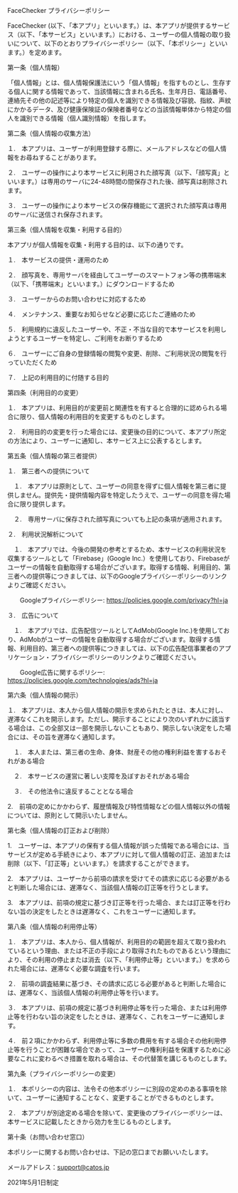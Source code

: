 FaceChecker プライバシーポリシー

FaceChecker (以下、「本アプリ」といいます。）は、本アプリが提供するサービス（以下、「本サービス」といいます。）における、ユーザーの個人情報の取り扱いについて、以下のとおりプライバシーポリシー（以下、「本ポリシー」といいます。）を定めます。



第一条（個人情報）

「個人情報」とは、個人情報保護法にいう「個人情報」を指すものとし、生存する個人に関する情報であって、当該情報に含まれる氏名、生年月日、電話番号、連絡先その他の記述等により特定の個人を識別できる情報及び容貌、指紋、声紋にかかるデータ、及び健康保険証の保険者番号などの当該情報単体から特定の個人を識別できる情報（個人識別情報）を指します。



第二条（個人情報の収集方法）

１.　本アプリは、ユーザーが利用登録する際に、メールアドレスなどの個人情報をお尋ねすることがあります。

２.　ユーザーの操作により本サービスに利用された顔写真（以下、「顔写真」といいます。）は専用のサーバに24-48時間の間保存された後、顔写真は削除されます。

３.　ユーザーの操作により本サービスの保存機能にて選択された顔写真は専用のサーバに送信され保存されます。



第三条（個人情報を収集・利用する目的）

本アプリが個人情報を収集・利用する目的は、以下の通りです。

１.　本サービスの提供・運用のため

２.　顔写真を、専用サーバを経由してユーザーのスマートフォン等の携帯端末（以下、「携帯端末」といいます。）にダウンロードするため

３.　ユーザーからのお問い合わせに対応するため

４.　メンテナンス、重要なお知らせなど必要に応じたご連絡のため

５.　利用規約に違反したユーザーや、不正・不当な目的で本サービスを利用しようとするユーザーを特定し、ご利用をお断りするため

６.　ユーザーにご自身の登録情報の閲覧や変更、削除、ご利用状況の閲覧を行っていただくため

７.　上記の利用目的に付随する目的



第四条（利用目的の変更）

１.　本アプリは、利用目的が変更前と関連性を有すると合理的に認められる場合に限り、個人情報の利用目的を変更するものとします。

２.　利用目的の変更を行った場合には、変更後の目的について、本アプリ所定の方法により、ユーザーに通知し、本サービス上に公表するとします。



第五条（個人情報の第三者提供）

１.　第三者への提供について

　１.　本アプリは原則として、ユーザーの同意を得ずに個人情報を第三者に提供しません。提供先・提供情報内容を特定したうえで、ユーザーの同意を得た場合に限り提供します。

　２.　専用サーバに保存された顔写真についても上記の条項が適用されます。

２.　利用状況解析について

　１.　本アプリでは、今後の開発の参考とするため、本サービスの利用状況を収集するツールとして「Firebase」(Google Inc.）を使用しており、Firebaseがユーザーの情報を自動取得する場合がございます。取得する情報、利用目的、第三者への提供等につきましては、以下のGoogleプライバシーポリシーのリンクよりご確認ください。

　　Googleプライバシーポリシー:  https://policies.google.com/privacy?hl=ja

３.　広告について

　１.　本アプリでは、広告配信ツールとしてAdMob(Google Inc.)を使用しており、AdMobがユーザーの情報を自動取得する場合がございます。取得する情報、利用目的、第三者への提供等につきましては、以下の広告配信事業者のアプリケーション・プライバシーポリシーのリンクよりご確認ください。

　　Google広告に関するポリシー: https://policies.google.com/technologies/ads?hl=ja



第六条（個人情報の開示）

１.　本アプリは、本人から個人情報の開示を求められたときは、本人に対し、遅滞なくこれを開示します。ただし、開示することにより次のいずれかに該当する場合は、この全部又は一部を開示しないこともあり、開示しない決定をした場合には、その旨を遅滞なく通知します。　　

　１.　本人または、第三者の生命、身体、財産その他の権利利益を害するおそれがある場合

　２.　本サービスの運営に著しい支障を及ぼすおそれがある場合

　３.　その他法令に違反することとなる場合

2.　前項の定めにかかわらず、履歴情報及び特性情報などの個人情報以外の情報については、原則として開示いたしません。



第七条（個人情報の訂正および削除）

1.　ユーザーは、本アプリの保有する個人情報が誤った情報である場合には、当サービスが定める手続きにより、本アプリに対して個人情報の訂正、追加または削除（以下、「訂正等」といいます。）を請求することができます。

2.　本アプリは、ユーザーから前項の請求を受けてその請求に応じる必要があると判断した場合には、遅滞なく、当該個人情報の訂正等を行うとします。


 
3.　本アプリは、前項の規定に基づき訂正等を行った場合、または訂正等を行わない旨の決定をしたときは遅滞なく、これをユーザーに通知します。



第八条（個人情報の利用停止等）

１.　本アプリは、本人から、個人情報が、利用目的の範囲を超えて取り扱われているという理由、または不正の手段により取得されたものであるという理由により、その利用の停止または消去（以下、「利用停止等」といいます。）を求められた場合には、遅滞なく必要な調査を行います。

２.　前項の調査結果に基づき、その請求に応じる必要があると判断した場合には、遅滞なく、当該個人情報の利用停止等を行います。


 
３.　本アプリは、前項の規定に基づき利用停止等を行った場合、または利用停止等を行わない旨の決定をしたときは、遅滞なく、これをユーザーに通知します。

４.　前２項にかかわらず、利用停止等に多数の費用を有する場合その他利用停止等を行うことが困難な場合であって、ユーザーの権利利益を保護するために必要なこれに変わるべき措置を取れる場合は、その代替策を講じるものとします。



第九条（プライバシーポリシーの変更）

１.　本ポリシーの内容は、法令その他本ポリシーに別段の定めのある事項を除いて、ユーザーに通知することなく、変更することができるものとします。

２.　本アプリが別途定める場合を除いて、変更後のプライバシーポリシーは、本サービスに記載したときから効力を生じるものとします。



第十条（お問い合わせ窓口）

本ポリシーに関するお問い合わせは、下記の窓口までお願いいたします。



メールアドレス：support@catos.jp




2021年5月1日制定
